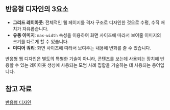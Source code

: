 ## 반응형 디자인의 3요소
- **그리드 레이아웃**: 전체적인 웹 페이지를 격자 구조로 디자인한 것으로 수평, 수직 배치가 자유롭습니다.  
- **유동 이미지**: `max-width` 속성을 이용하여 화면 사이즈에 따라서 보여줄 이미지의 크기를 다르게 할 수 있습니다.  
- **미디어 쿼리**: 화면 사이즈에 따라서 보여주는 내용에 변화를 줄 수 있습니다.  

반응형 웹 디자인은 별도의 특별한 기술이 아니라, 콘텐츠를 보는데 사용되는 장치에 반응할 수 있는 레이아웃 생성에 사용되는 모범 사례 집합을 기술하는 데 사용되는 용어입니다.  

## 참고 자료
[반응형 디자인](https://developer.mozilla.org/ko/docs/Learn/CSS/CSS_layout/Responsive_Design)  